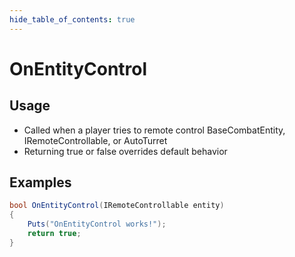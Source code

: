 ```yaml
---
hide_table_of_contents: true
---
```


# OnEntityControl

## Usage

* Called when a player tries to remote control BaseCombatEntity, IRemoteControllable, or AutoTurret
* Returning true or false overrides default behavior

## Examples

```csharp title=""
bool OnEntityControl(IRemoteControllable entity)
{
    Puts("OnEntityControl works!");
    return true;
}
```
